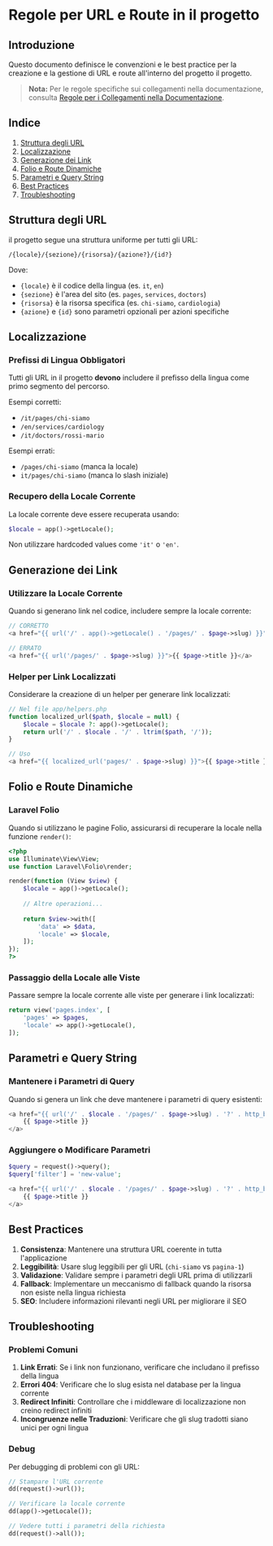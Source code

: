 # Regole per URL e Route in il progetto

## Introduzione

Questo documento definisce le convenzioni e le best practice per la creazione e la gestione di URL e route all'interno del progetto il progetto.

> **Nota:** Per le regole specifiche sui collegamenti nella documentazione, consulta [Regole per i Collegamenti nella Documentazione](collegamenti-relativi.md).

## Indice
1. [Struttura degli URL](#struttura-degli-url)
2. [Localizzazione](#localizzazione)
3. [Generazione dei Link](#generazione-dei-link)
4. [Folio e Route Dinamiche](#folio-e-route-dinamiche)
5. [Parametri e Query String](#parametri-e-query-string)
6. [Best Practices](#best-practices)
7. [Troubleshooting](#troubleshooting)

## Struttura degli URL

il progetto segue una struttura uniforme per tutti gli URL:

```
/{locale}/{sezione}/{risorsa}/{azione?}/{id?}
```

Dove:
- `{locale}` è il codice della lingua (es. `it`, `en`)
- `{sezione}` è l'area del sito (es. `pages`, `services`, `doctors`)
- `{risorsa}` è la risorsa specifica (es. `chi-siamo`, `cardiologia`)
- `{azione}` e `{id}` sono parametri opzionali per azioni specifiche

## Localizzazione

### Prefissi di Lingua Obbligatori

Tutti gli URL in il progetto **devono** includere il prefisso della lingua come primo segmento del percorso.

Esempi corretti:
- `/it/pages/chi-siamo`
- `/en/services/cardiology`
- `/it/doctors/rossi-mario`

Esempi errati:
- `/pages/chi-siamo` (manca la locale)
- `it/pages/chi-siamo` (manca lo slash iniziale)

### Recupero della Locale Corrente

La locale corrente deve essere recuperata usando:

```php
$locale = app()->getLocale();
```

Non utilizzare hardcoded values come `'it'` o `'en'`.

## Generazione dei Link

### Utilizzare la Locale Corrente

Quando si generano link nel codice, includere sempre la locale corrente:

```php
// CORRETTO
<a href="{{ url('/' . app()->getLocale() . '/pages/' . $page->slug) }}">{{ $page->title }}</a>

// ERRATO
<a href="{{ url('/pages/' . $page->slug) }}">{{ $page->title }}</a>
```

### Helper per Link Localizzati

Considerare la creazione di un helper per generare link localizzati:

```php
// Nel file app/helpers.php
function localized_url($path, $locale = null) {
    $locale = $locale ?: app()->getLocale();
    return url('/' . $locale . '/' . ltrim($path, '/'));
}

// Uso
<a href="{{ localized_url('pages/' . $page->slug) }}">{{ $page->title }}</a>
```

## Folio e Route Dinamiche

### Laravel Folio

Quando si utilizzano le pagine Folio, assicurarsi di recuperare la locale nella funzione `render()`:

```php
<?php
use Illuminate\View\View;
use function Laravel\Folio\render;

render(function (View $view) {
    $locale = app()->getLocale();
    
    // Altre operazioni...
    
    return $view->with([
        'data' => $data,
        'locale' => $locale,
    ]);
});
?>
```

### Passaggio della Locale alle Viste

Passare sempre la locale corrente alle viste per generare i link localizzati:

```php
return view('pages.index', [
    'pages' => $pages,
    'locale' => app()->getLocale(),
]);
```

## Parametri e Query String

### Mantenere i Parametri di Query

Quando si genera un link che deve mantenere i parametri di query esistenti:

```php
<a href="{{ url('/' . $locale . '/pages/' . $page->slug) . '?' . http_build_query(request()->query()) }}">
    {{ $page->title }}
</a>
```

### Aggiungere o Modificare Parametri

```php
$query = request()->query();
$query['filter'] = 'new-value';

<a href="{{ url('/' . $locale . '/pages/' . $page->slug) . '?' . http_build_query($query) }}">
    {{ $page->title }}
</a>
```

## Best Practices

1. **Consistenza**: Mantenere una struttura URL coerente in tutta l'applicazione
2. **Leggibilità**: Usare slug leggibili per gli URL (`chi-siamo` vs `pagina-1`)
3. **Validazione**: Validare sempre i parametri degli URL prima di utilizzarli
4. **Fallback**: Implementare un meccanismo di fallback quando la risorsa non esiste nella lingua richiesta
5. **SEO**: Includere informazioni rilevanti negli URL per migliorare il SEO

## Troubleshooting

### Problemi Comuni

1. **Link Errati**: Se i link non funzionano, verificare che includano il prefisso della lingua
2. **Errori 404**: Verificare che lo slug esista nel database per la lingua corrente
3. **Redirect Infiniti**: Controllare che i middleware di localizzazione non creino redirect infiniti
4. **Incongruenze nelle Traduzioni**: Verificare che gli slug tradotti siano unici per ogni lingua

### Debug

Per debugging di problemi con gli URL:

```php
// Stampare l'URL corrente
dd(request()->url());

// Verificare la locale corrente
dd(app()->getLocale());

// Vedere tutti i parametri della richiesta
dd(request()->all());
``` 